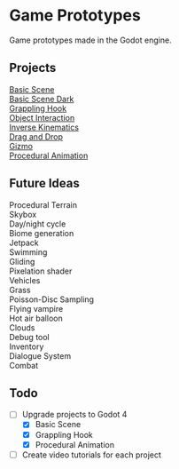 # Game Prototypes
Game prototypes made in the Godot engine.

## Projects

[Basic Scene](basic-scene/)\
[Basic Scene Dark](basic-scene-dark/)\
[Grappling Hook](grappling-hook/)\
[Object Interaction](object-interaction/)\
[Inverse Kinematics](inverse-kinematics/)\
[Drag and Drop](drag-and-drop/)\
[Gizmo](gizmo/)\
[Procedural Animation](procedural-animation/)

## Future Ideas

Procedural Terrain\
Skybox\
Day/night cycle\
Biome generation\
Jetpack\
Swimming\
Gliding\
Pixelation shader\
Vehicles\
Grass\
Poisson-Disc Sampling\
Flying vampire\
Hot air balloon\
Clouds\
Debug tool\
Inventory\
Dialogue System\
Combat

## Todo

- [ ] Upgrade projects to Godot 4
  - [x] Basic Scene
  - [x] Grappling Hook
  - [x] Procedural Animation
- [ ] Create video tutorials for each project
